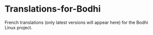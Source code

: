 # Translations-for-Bodhi
French translations (only latest versions will appear here) for the Bodhi Linux project.
